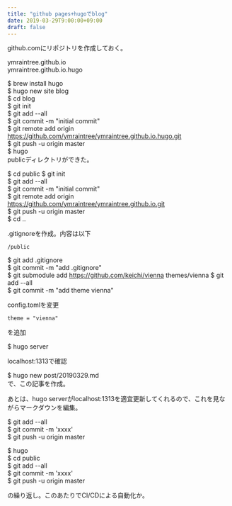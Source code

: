 ```yaml
---
title: "github pages+hugoでblog"
date: 2019-03-29T9:00:00+09:00
draft: false
---
```

github.comにリポジトリを作成しておく。

ymraintree.github.io  
ymraintree.github.io.hugo  

$ brew install hugo  
$ hugo new site blog  
$ cd blog  
$ git init  
$ git add --all  
$ git commit -m "initial commit"  
$ git remote add origin https://github.com/ymraintree/ymraintree.github.io.hugo.git  
$ git push -u origin master  
$ hugo  
publicディレクトリができた。

$ cd public
$ git init  
$ git add --all  
$ git commit -m "initial commit"  
$ git remote add origin https://github.com/ymraintree/ymraintree.github.io.git  
$ git push -u origin master  
$ cd ..

.gitignoreを作成。内容は以下
```
/public
```
$ git add .gitignore  
$ git commit -m "add .gitignore"  
$ git submodule add https://github.com/keichi/vienna themes/vienna
$ git add --all  
$ git commit -m "add theme vienna"  

config.tomlを変更  
```
theme = "vienna"
```
を追加

$ hugo server

localhost:1313で確認

$ hugo new post/20190329.md  
で、この記事を作成。

あとは、hugo serverがlocalhost:1313を適宜更新してくれるので、これを見ながらマークダウンを編集。

$ git add --all  
$ git commit -m 'xxxx'  
$ git push -u origin master  

$ hugo  
$ cd public  
$ git add --all  
$ git commit -m 'xxxx'  
$ git push -u origin master  

の繰り返し。このあたりでCI/CDによる自動化か。